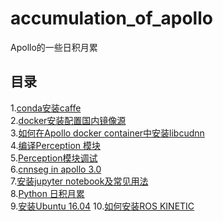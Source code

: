 # accumulation_of_apollo
Apollo的一些日积月累   
## 目录
1.[conda安装caffe](https://github.com/Vandaci/accumulation_of_apollo/blob/master/how_to_install_conda_on_ubuntu.md)   
2.[docker安装配置国内镜像源](https://github.com/Vandaci/accumulation_of_apollo/blob/master/how_to_install_docker_on_ubuntu.md)    
3.[如何在Apollo docker container中安装libcudnn]()    
4.[编译Perception 模块]()    
5.[Perception模块调试]()   
6.[cnnseg in apollo 3.0](https://github.com/Vandaci/Lidar-perception)   
7.[安装jupyter notebook及常见用法]()   
8.[Python 日积月累](accumulation_of_Python.md)  
9.[安装Ubuntu 16.04](how_to_install_ubuntu_in_your_computer_cn.md)
10.[如何安装ROS KINETIC](How_to_install_ROS_kinetic.md)